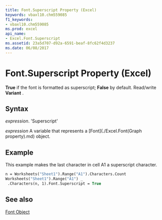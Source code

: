 ```yaml
---
title: Font.Superscript Property (Excel)
keywords: vbaxl10.chm559085
f1_keywords:
- vbaxl10.chm559085
ms.prod: excel
api_name:
- Excel.Font.Superscript
ms.assetid: 23a5d707-d92a-6591-beaf-8fc62f4d3237
ms.date: 06/08/2017
---
```



# Font.Superscript Property (Excel)

 **True** if the font is formatted as superscript; **False** by default. Read/write **Variant** .


## Syntax

 _expression_. 'Superscript'

 _expression_ A variable that represents a [Font](./Excel.Font(Graph property).md) object.


## Example

This example makes the last character in cell A1 a superscript character.


```vb
n = Worksheets("Sheet1").Range("A1").Characters.Count 
Worksheets("Sheet1").Range("A1") _ 
 .Characters(n, 1).Font.Superscript = True
```


## See also


[Font Object](Excel.Font(objec).md)

